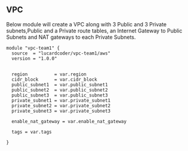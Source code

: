 ## VPC

Below module will create a VPC along with 3 Public and 3 Private subnets,Public and a Private route tables, an Internet Gateway to Public Subnets and  NAT gateways to each Private Subnets.
```
module "vpc-team1" {
  source  = "lucardcoder/vpc-team1/aws"
  version = "1.0.0"


  region          = var.region
  cidr_block      = var.cidr_block
  public_subnet1  = var.public_subnet1
  public_subnet2  = var.public_subnet2
  public_subnet3  = var.public_subnet3
  private_subnet1 = var.private_subnet1
  private_subnet2 = var.private_subnet2
  private_subnet3 = var.private_subnet3

  enable_nat_gateway = var.enable_nat_gateway

  tags = var.tags

}

```

